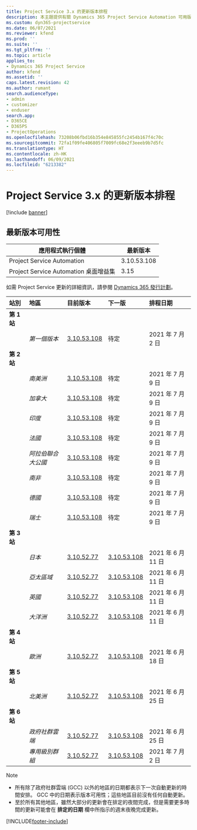 ```yaml
---
title: Project Service 3.x 的更新版本排程
description: 本主題提供有關 Dynamics 365 Project Service Automation 可用版本與即將發行版本的資訊。
ms.custom: dyn365-projectservice
ms.date: 06/07/2021
ms.reviewer: kfend
ms.prod: ''
ms.suite: ''
ms.tgt_pltfrm: ''
ms.topic: article
applies_to:
- Dynamics 365 Project Service
author: kfend
ms.assetid: ''
caps.latest.revision: 42
ms.author: rumant
search.audienceType:
- admin
- customizer
- enduser
search.app:
- D365CE
- D365PS
- ProjectOperations
ms.openlocfilehash: 73208b06fbd16b354e845855fc2454b167f4c70c
ms.sourcegitcommit: 72fa1f09fe406805f7009fc68e2f3eeeb9b7d5fc
ms.translationtype: HT
ms.contentlocale: zh-HK
ms.lasthandoff: 06/09/2021
ms.locfileid: "6213382"
---
```

# <a name="update-release-schedule-for-project-service-3x"></a>Project Service 3.x 的更新版本排程

[!include [banner](../includes/psa-now-project-operations.md)]

## <a name="latest-version-availability"></a>最新版本可用性

| 應用程式執行個體  |  最新版本 |
|-------|----|
| Project Service Automation    | 3.10.53.108 |
| Project Service Automation 桌面增益集                | 3.15          |

如需 Project Service 更新的詳細資訊，請參閱 [Dynamics 365 發行計劃](/dynamics365/release-plans/)。 

| 站別  | 地區 | 目前版本 | 下一版 |  排程日期
| :---   | :---   | :---   | :---   |:---   |         
|<strong>第 1 站</strong> | |  |  | |
| | <i>第一個版本</i> | [3.10.53.108](whats-new-ur-32.md) | 待定 | 2021 年 7 月 2 日
|<strong>第 2 站</strong> | |  |  | |
| | <i>南美洲</i> | [3.10.53.108](whats-new-ur-32.md) | 待定 | 2021 年 7 月 9 日
| | <i>加拿大</i> | [3.10.53.108](whats-new-ur-32.md) | 待定 | 2021 年 7 月 9 日
| | <i>印度</i> | [3.10.53.108](whats-new-ur-32.md) | 待定 | 2021 年 7 月 9 日
| | <i>法國</i> | [3.10.53.108](whats-new-ur-32.md) | 待定 | 2021 年 7 月 9 日
| | <i>阿拉伯聯合大公國</i> | [3.10.53.108](whats-new-ur-32.md) | 待定 | 2021 年 7 月 9 日
| | <i>南非</i> | [3.10.53.108](whats-new-ur-32.md) | 待定 | 2021 年 7 月 9 日
| | <i>德國</i> | [3.10.53.108](whats-new-ur-32.md) | 待定 | 2021 年 7 月 9 日
| | <i>瑞士</i> | [3.10.53.108](whats-new-ur-32.md) | 待定 | 2021 年 7 月 9 日
|<strong>第 3 站</strong> | |  |  | |
| | <i>日本</i> | [3.10.52.77](whats-new-ur-31.md) | [3.10.53.108](whats-new-ur-32.md) | 2021 年 6 月 11 日
| | <i>亞太區域</i> | [3.10.52.77](whats-new-ur-31.md) | [3.10.53.108](whats-new-ur-32.md) | 2021 年 6 月 11 日
| | <i>英國</i> | [3.10.52.77](whats-new-ur-31.md) | [3.10.53.108](whats-new-ur-32.md) | 2021 年 6 月 11 日
| | <i>大洋洲</i> | [3.10.52.77](whats-new-ur-31.md) | [3.10.53.108](whats-new-ur-32.md) | 2021 年 6 月 11 日
|<strong>第 4 站</strong> | |  |  | |
| | <i>歐洲</i> | [3.10.52.77](whats-new-ur-31.md) | [3.10.53.108](whats-new-ur-32.md) | 2021 年 6 月 18 日
|<strong>第 5 站</strong> | |  |  | |
| | <i>北美洲</i> | [3.10.52.77](whats-new-ur-31.md) | [3.10.53.108](whats-new-ur-32.md) | 2021 年 6 月 25 日
|<strong>第 6 站</strong> | |  |  | |
| | <i>政府社群雲端</i> | [3.10.52.77](whats-new-ur-31.md) | [3.10.53.108](whats-new-ur-32.md) | 2021 年 6 月 25 日
| | <i>專用級別群組</i> | [3.10.52.77](whats-new-ur-31.md) | [3.10.53.108](whats-new-ur-32.md) | 2021 年 7 月 2 日

>[!Note]
> - 所有除了政府社群雲端 (GCC) 以外的地區的日期都表示下一次自動更新的時間安排。 GCC 中的日期表示版本可用性；這些地區目前沒有任何自動更新。
> - 至於所有其他地區，雖然大部分的更新會在排定的夜間完成，但是需要更多時間的更新可能會在 **排定的日期** 欄中所指示的週末夜晚完成更新。


[!INCLUDE[footer-include](../includes/footer-banner.md)]
